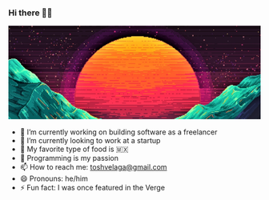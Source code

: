 ### Hi there 👋🏽

![ScreenShot](./95697.jpg?raw=true)


- 🔭 I’m currently working on building software as a freelancer
- 🌱 I’m currently looking to work at a startup
- 🌮 My favorite type of food is 🇲🇽
- 💜 Programming is my passion 
- 📫 How to reach me: toshvelaga@gmail.com
- 😄 Pronouns: he/him
- ⚡ Fun fact: I was once featured in the Verge


